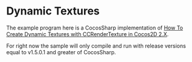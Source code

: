 Dynamic Textures
================

The example program here is a CocosSharp implementation of [How To Create Dynamic Textures with CCRenderTexture in Cocos2D 2.X](http://www.raywenderlich.com/33266/how-to-create-dynamic-textures-with-ccrendertexture-in-cocos2d-2-x).

For right now the sample will only compile and run with release versions equal to v1.5.0.1 and greater of CocosSharp.
